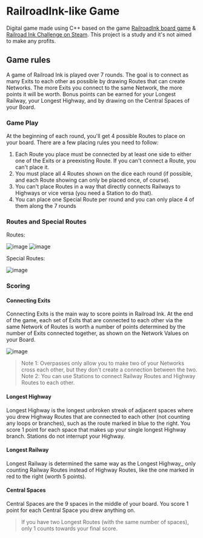 # RailroadInk-like Game

Digital game made using C++ based on the game [RailroadInk board game](https://www.amazon.com.br/Railroad-Vermelho-Gal%C3%A1pagos-Jogos-Diversos/dp/B07Y2QKZBN) & [Railroad Ink Challenge on Steam](https://store.steampowered.com/app/1592740/Railroad_Ink_Challenge/). 
This project is a study and it's not aimed to make any profits.

## Game rules
A game of Railroad Ink is played over 7 rounds. The goal is to connect as many Exits to each other as possible by drawing Routes that can create Networks. The more Exits  you connect to the same Network, the more points it will be worth. Bonus points can be earned for your Longest Railway, your Longest Highway, and by drawing on the Central Spaces of your Board.

### Game Play
At the beginning of each round, you'll get 4 possible Routes to place on your board.
There are a few placing rules you need to follow:

1. Each Route you place must be connected by at least one side to either one of the Exits  or a preexisting Route. If you can't connect a Route, you can't place it.
2. You must place all 4 Routes shown on the dice each round (if possible, and each Route showing can only be placed once, of course).
3. You can't place Routes in a way that directly connects Railways to Highways or vice versa (you need a Station to do that).
4. You can place one Special Route per round and you can only place 4 of them along the 7 rounds 

### Routes and Special Routes

Routes:

![image](https://github.com/doniniramos/railroad-like-game/assets/31694530/afb2369a-0dc6-4f53-85ca-77fd631c5cad)
![image](https://github.com/doniniramos/railroad-like-game/assets/31694530/03e6e7d4-e9e1-43fb-be33-79ffa6b9cbb4)

Special Routes:

![image](https://github.com/doniniramos/railroad-like-game/assets/31694530/79ff2dfe-22e4-4806-81ba-0455be65e25c)

### Scoring

#### Connecting Exits

Connecting Exits  is the main way to score points in Railroad Ink. At the end of the game, each set of Exits that are connected to each other via the same Network of Routes is worth a number of points determined by the number of Exits connected together, as shown on the Network Values on your Board.

![image](https://github.com/doniniramos/railroad-like-game/assets/31694530/5b0e29c6-bcf2-469e-9433-8acb610b81e2)

> Note 1: Overpasses only allow you to make two of your Networks cross each other, but they don't create a connection between the two.
> Note 2: You can use Stations to connect Railway Routes and Highway Routes to each other.

#### Longest Highway
Longest Highway is the longest unbroken streak of adjacent spaces where you drew Highway Routes that are connected to each other (not counting any loops or branches), such as the route marked in blue to the right. You score 1 point for each space that makes up your single longest Highway branch. Stations do not interrupt your Highway.

#### Longest Railway
Longest Railway is determined the same way as the Longest Highway,, only counting Railway Routes instead of Highway Routes, like the one marked in red to the right (worth 5 points).

#### Central Spaces
Central Spaces are the 9 spaces in the middle of your board. You score 1 point for each Central Space you drew anything on.

> If you have two Longest Routes (with the same number of spaces), only 1 counts towards your final score.
